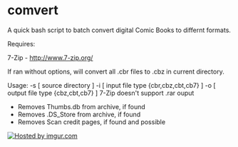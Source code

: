 comvert
=====
A quick bash script to batch convert digital Comic Books to differnt formats.

Requires:

7-Zip - http://www.7-zip.org/

If ran without options, will convert all .cbr files to .cbz in current directory.

Usage:
  -s [ source directory ]
  -i [ input file type {cbr,cbz,cbt,cb7} ]
  -o [ output file type {cbz,cbt,cb7} ]
      7-Zip doesn't support .rar ouput

- Removes Thumbs.db from archive, if found
- Removes .DS_Store from archive, if found
- Removes Scan credit pages, if found and possible

<a href="http://imgur.com/XfMLch4"><img src="http://i.imgur.com/XfMLch4l.png" title="Hosted by imgur.com"/></a>

